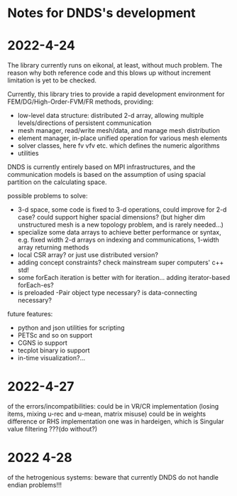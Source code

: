 # Notes for DNDS's development

# 2022-4-24
The library currently runs on eikonal, at least, without much problem. The reason why both reference code and this blows up without increment limitation is yet to be checked.

Currently, this library tries to provide a rapid development environment for FEM/DG/High-Order-FVM/FR methods, providing:

- low-level data structure: distributed 2-d array, allowing multiple levels/directions of persistent communication
- mesh manager, read/write mesh/data, and manage mesh distribution
- element manager, in-place unified operation for various mesh elements
- solver classes, here fv vfv etc. which defines the numeric algorithms
- utilities

DNDS is currently entirely based on MPI infrastructures, and the communication models is based on the assumption of using spacial partition on the calculating space.

possible problems to solve: 
- 3-d space, some code is fixed to 3-d operations, could improve for 2-d case? could support higher spacial dimensions? (but higher dim unstructured mesh is a new topology problem, and is rarely needed...)
- specialize some data arrays to achieve better performance or syntax, e.g. fixed width 2-d arrays on indexing and communications, 1-width array returning methods
- local CSR array? or just use distributed version?
- adding concept constraints? check mainstream super computers' c++ std!
- some forEach iteration is better with for iteration... adding iterator-based forEach-es?
- is preloaded -Pair object type necessary? is data-connecting necessary?

future features:
- python and json utilities for scripting
- PETSc and so on support
- CGNS io support
- tecplot binary io support
- in-time visualization?...

# 2022-4-27
of the errors/incompatibilities:
    could be in VR/CR implementation (losing items, mixing u-rec and u-mean, matrix misuse)
    could be in weights difference or RHS implementation
    one was in hardeigen, which is Singular value filtering ???(do without?)

# 2022 4-28
of the hetrogenious systems:
    beware that currently DNDS do not handle endian problems!!!





